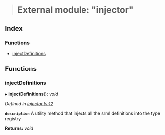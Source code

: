 > # External module: "injector"

## Index

### Functions

* [injectDefinitions](_injector_.md#injectdefinitions)

## Functions

###  injectDefinitions

▸ **injectDefinitions**(): *void*

*Defined in [injector.ts:12](https://github.com/polkadot-js/api/blob/9be9782/packages/types/src/injector.ts#L12)*

**`description`** A utility method that injects all the srml definitions into the type registry

**Returns:** *void*